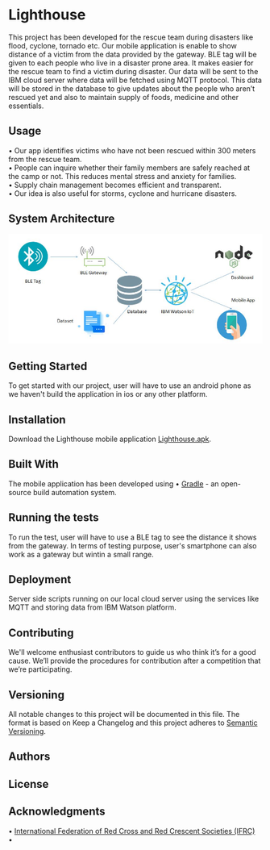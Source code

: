 # Lighthouse #

This project has been developed for the rescue team during disasters like flood, cyclone, tornado etc.  Our mobile application is enable to show distance of a victim from the data provided by the gateway.  BLE tag will be given to each people who live in a disaster prone area. It makes easier for the rescue team to find a victim during disaster. Our data will be sent to the IBM cloud server where data will be fetched using MQTT protocol. This data will be stored in the database to give updates about the people who aren’t rescued yet and also to maintain supply of foods, medicine and other essentials.

## Usage ##
•	Our app identifies victims who have not been rescued within 300 meters from the rescue team.  
•	People can inquire whether their family members are safely reached at the camp or not. This reduces mental stress and anxiety for families.  
•	Supply chain management becomes efficient and transparent.  
•	Our idea is also useful for storms, cyclone and hurricane disasters.

## System Architecture ##
![alt text](https://github.com/sajjad1124/lighthouse/blob/master/System%20Architecture.JPG?raw=true "System Architecture")

## Getting Started ##

To get started with our project, user will have to use an android phone as we haven't build the application in ios or any other platform.

## Installation ##

Download the Lighthouse mobile application [Lighthouse.apk](https://github.com/sajjad1124/lighthouse/blob/master/Lighthouse.apk).

## Built With ##

The mobile application has been developed using
•	[Gradle](https://gradle.org/) - an open-source build automation system.  

## Running the tests ##
To run the test, user will have to use a BLE tag to see the distance it shows from the gateway. In terms of testing purpose, user's smartphone can also work as a gateway but wintin a small range.

## Deployment ##
Server side scripts running on our local cloud server using the services like MQTT and storing data from IBM Watson platform.

## Contributing ##
We'll welcome enthusiast contributors to guide us who think it’s for a good cause. We’ll provide the procedures for contribution after a competition that we’re participating.

## Versioning ##
All notable changes to this project will be documented in this file.  The format is based on Keep a Changelog and this project adheres to [Semantic Versioning](https://semver.org/spec/v2.0.0.html).

## Authors ##


## License ##

## Acknowledgments ##
•	[International Federation of Red Cross and Red Crescent Societies (IFRC)](https://media.ifrc.org/ifrc/)  
•	